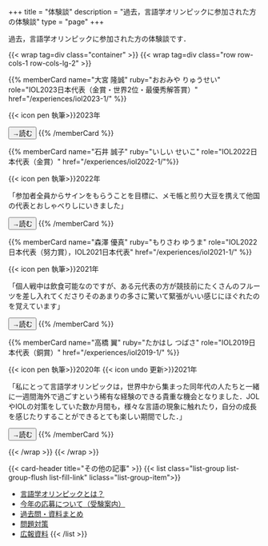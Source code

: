 +++
title = "体験談"
description = "過去，言語学オリンピックに参加された方の体験談"
type = "page"
+++

過去，言語学オリンピックに参加された方の体験談です．

{{< wrap tag=div class="container" >}}
{{< wrap tag=div class="row row-cols-1 row-cols-lg-2" >}}

{{% memberCard name="大宮 隆誠" ruby="おおみや りゅうせい" role="IOL2023日本代表（金賞・世界2位・最優秀解答賞）" href="/experiences/iol2023-1/" %}}

{{< icon pen 執筆>}}2023年

<button class="btn btn-small btn-template-primary">→読む</button>
{{% /memberCard %}}

{{% memberCard name="石井 誠子" ruby="いしい せいこ" role="IOL2022日本代表（金賞）" href="/experiences/iol2022-1/"%}}

{{< icon pen 執筆>}}2022年

「参加者全員からサインをもらうことを目標に、メモ帳と煎り大豆を携えて他国の代表とおしゃべりしにいきました」

<button class="btn btn-small btn-template-primary">→読む</button>
{{% /memberCard %}}

{{% memberCard name="森澤 優真" ruby="もりさわ ゆうま" role="IOL2022日本代表（努力賞），IOL2021日本代表" href="/experiences/iol2021-1/" %}}

{{< icon pen 執筆>}}2021年

「個人戦中は飲食可能なのですが、ある元代表の方が競技前にたくさんのフルーツを差し入れてくださりそのあまりの多さに驚いて緊張がいい感じにほぐれたのを覚えています」

<button class="btn btn-small btn-template-primary">→読む</button>
{{% /memberCard %}}

{{% memberCard name="高橋 翼" ruby="たかはし つばさ" role="IOL2019日本代表（銅賞）" href="/experiences/iol2019-1/" %}}

{{< icon pen 執筆>}}2020年 {{< icon undo 更新>}}2021年

「私にとって言語学オリンピックは，世界中から集まった同年代の人たちと一緒に一週間海外で過ごすという稀有な経験のできる貴重な機会となりました．JOLやIOLの対策をしていた数か月間も，様々な言語の現象に触れたり，自分の成長を感じたりすることができるとても楽しい期間でした．」

<button class="btn btn-small btn-template-primary">→読む</button>
{{% /memberCard %}}

{{< /wrap >}}
{{< /wrap >}}

{{< card-header title="その他の記事" >}}
{{< list class="list-group list-group-flush list-fill-link" liclass="list-group-item">}}

- [言語学オリンピックとは？](/information/)
- [今年の応募について（受験案内）](/application/)
- [過去問・資料まとめ](/preparation/)
- [問題対策](/tutorial/)
- [広報資料](/ad-material)
{{< /list >}}
